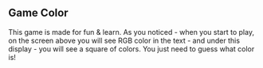 ## Game Color
This game is made for fun & learn. As you noticed - when you start to play, on the screen above you will see RGB color in the text - and under this display - you will see a square of colors. You just need to guess what color is!